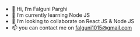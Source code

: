 - 👋 Hi, I’m Falguni Parghi
- 🌱 I’m currently learning Node JS
- 💞️ I’m looking to collaborate on React JS & Node JS
- 📫 you can contact me on falguni1015@gmail.com

<!---
falguniparghi/falguniparghi is a ✨ special ✨ repository because its `README.md` (this file) appears on your GitHub profile.
You can click the Preview link to take a look at your changes.
--->

